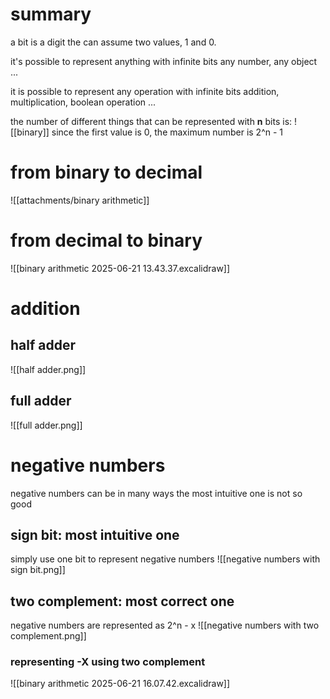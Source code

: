  # summary
a bit is a digit the can assume two values, 1 and 0.

it's possible to represent anything with infinite bits
any number, any object ...

it is possible to represent any operation with infinite bits
addition, multiplication, boolean operation ...

the number of different things that can be represented with **n** bits is:
![[binary]]
since the first value is 0, the maximum number is 2^n - 1

# from binary to decimal
![[attachments/binary arithmetic]]
# from decimal to binary
![[binary arithmetic 2025-06-21 13.43.37.excalidraw]]
# addition
## half adder
![[half adder.png]]
## full adder
![[full adder.png]]
# negative numbers
negative numbers can be in many ways
the most intuitive one is not so good
## sign bit: most intuitive one
simply use one bit to represent negative numbers
![[negative numbers with sign bit.png]]
## two complement: most correct one
negative numbers are represented as 2^n - x
![[negative numbers with two complement.png]]
### representing -X using two complement
![[binary arithmetic 2025-06-21 16.07.42.excalidraw]]
